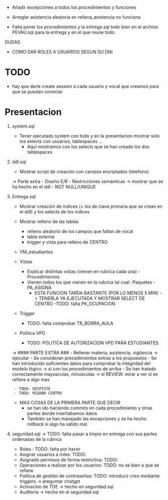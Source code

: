 - Añadir excepciones a todos los procedimientos y funciones
- Arreglar asistencia aleatoria en rellena_asistencia no funciona

- Falta poner los procedimientos y la entrega.sql todo bien en el archivo PEVAU.sql para la entrega y en el que reune todo.



DUDAS

- COMO DAR ROLES A USUARIOS SEGUN SU DNI


# TODO
- hay que darle create session a cada usuario y vocal que creamos para que se puedan conectar


# Presentacion

1) system.sql

    - Tener ejecutado system con todo y en la presentacion mostrar solo los selects con usuarios, tablespaces ...
        - Aqui mostramos con los selects que se han creado los dos tablespaces

2) ddl.sql
    - Mostrar script de creación con campos encriptados (telefono)

    -> Parte extra
        - Diseño E/R
            - Restricciones semánticas  -> mostrar que se ha hecho en el ddl
            - NOT NULL/UNIQUE


3) Entrega.sql
    - Mostrar creación de índices (+ los de clave primaria que se crean en el ddl) y los selects de los indices
    - Mostrar relleno de las tablas
        - relleno aleatorio de los campos que faltan de vocal
        - tabla externa 
        - trigger y vista para relleno de CENTRO
    - VM_estudiantes
    
    - Vistas
        - Explicar distintas vistas (vienen en rubrica cada una)
    -Procedimientos
        - Vienen todos los que vienen en la rubrica tal cual 
    -Paquetes
        -PA_ASIGNA 
            - ESTA FUNCION TARDA BASTANTE (POR LO MENOS 5 MIN) -> TENERLA YA EJECUTADA Y MOSTRAR SELECT DE CENTRO
        -TODO: falta PK_OCUPACION
    
    - Trigger
        - TODO: falta comprobar TR_BORRA_AULA 
    
    - Politica VPD
        - TODO: POLITICA DE AUTORIZACION VPD PARA ESTUDIANTES

    -> #### PARTE EXTRA ###
        - Rellenar materia, asistencia, vigilancia -> ejecutar
            - Se consideran procedimientos extras a los propuestos
        - Se han introducido suficientes datos para comprobar la integridad del modelo lógico -> sí con los procedimientos de arriba
        - Se han tratado correctamente mayusculas, minúsculas -> sí REVIEW: mirar a ver si se refiere a algo mas
        
        - TODO: DESPISTE
        - TODO: MIGRAR CENTRO


    - MAS COSAS DE LA PRIMERA PARTE QUE DECIR
        - se han ido haciendo commits en cada procedimiento y otras partes donde insertabamos datos
        - También se han manejado las excepciones y se ha hecho rollback si algo ha salido mal.

4) seguridad.sql -> TODO: falta pasar a limpio en entrega con sus partes ordenadas de la rubrica

    - Roles : TODO: falta por hacer
    - Asignar usuarios a roles: TODO: 
    - Asignado permisos de forma restrictiva: TODO: 
    - Operaciones a realizar por los usuarios: TODO: no se bien a que se refiere
    - Política de gestión de contraseñas: TODO: introducir creo mediante triggers -> preguntar chatgpt
    - Activación de TDE -> hecho en  seguridad.sql
    - Auditoría -> hecho en el seguridad.sql